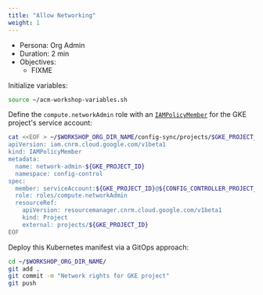 ```yaml
---
title: "Allow Networking"
weight: 1
---
```

- Persona: Org Admin
- Duration: 2 min
- Objectives:
  - FIXME

Initialize variables:
```Bash
source ~/acm-workshop-variables.sh
```

Define the `compute.networkAdmin` role with an [`IAMPolicyMember`](https://cloud.google.com/config-connector/docs/reference/resource-docs/iam/iampolicymember) for the GKE project's service account:
```Bash
cat <<EOF > ~/$WORKSHOP_ORG_DIR_NAME/config-sync/projects/$GKE_PROJECT_ID/network-admin.yaml
apiVersion: iam.cnrm.cloud.google.com/v1beta1
kind: IAMPolicyMember
metadata:
  name: network-admin-${GKE_PROJECT_ID}
  namespace: config-control
spec:
  member: serviceAccount:${GKE_PROJECT_ID}@${CONFIG_CONTROLLER_PROJECT_ID}.iam.gserviceaccount.com
  role: roles/compute.networkAdmin
  resourceRef:
    apiVersion: resourcemanager.cnrm.cloud.google.com/v1beta1
    kind: Project
    external: projects/${GKE_PROJECT_ID}
EOF
```

Deploy this Kubernetes manifest via a GitOps approach:
```Bash
cd ~/$WORKSHOP_ORG_DIR_NAME/
git add .
git commit -m "Network rights for GKE project"
git push
```